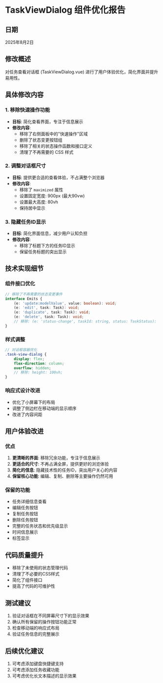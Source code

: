 # TaskViewDialog 组件优化报告

## 日期
2025年8月2日

## 修改概述
对任务查看对话框 (TaskViewDialog.vue) 进行了用户体验优化，简化界面并提升易用性。

## 具体修改内容

### 1. 移除快速操作功能
- **目标**: 简化查看界面，专注于信息展示
- **修改内容**:
  - 移除了右侧面板中的"快速操作"区域
  - 删除了状态变更按钮组
  - 移除了相关的状态操作函数和接口定义
  - 清理了不再需要的 CSS 样式

### 2. 调整对话框尺寸
- **目标**: 提供更合适的查看体验，不占满整个浏览器
- **修改内容**:
  - 移除了 `maximized` 属性
  - 设置固定宽度: 900px (最大90vw)
  - 设置最大高度: 80vh
  - 保持居中显示

### 3. 隐藏任务ID显示
- **目标**: 简化界面信息，减少用户认知负担
- **修改内容**:
  - 移除了标题下方的任务ID显示
  - 保留任务标题的突出显示

## 技术实现细节

### 组件接口优化
```typescript
// 移除了不再需要的状态变更事件
interface Emits {
    (e: 'update:modelValue', value: boolean): void;
    (e: 'edit', task: Task): void;
    (e: 'duplicate', task: Task): void;
    (e: 'delete', task: Task): void;
    // 移除: (e: 'status-change', taskId: string, status: TaskStatus): void;
}
```

### 样式调整
```scss
// 对话框容器优化
.task-view-dialog {
    display: flex;
    flex-direction: column;
    overflow: hidden;
    // 移除: height: 100vh;
}
```

### 响应式设计改进
- 优化了小屏幕下的布局
- 调整了侧边栏在移动端的显示顺序
- 改进了内容间距

## 用户体验改进

### 优点
1. **更清晰的界面**: 移除冗余功能，专注于信息展示
2. **更适合的尺寸**: 不再占满全屏，提供更好的浏览体验
3. **简化的信息**: 隐藏技术性的任务ID，突出用户关心的内容
4. **保留核心功能**: 编辑、复制、删除等主要操作仍然可用

### 保留的功能
- 任务详细信息查看
- 编辑任务按钮
- 复制任务按钮
- 删除任务按钮
- 完整的任务状态和优先级显示
- 时间信息展示
- 标签显示

## 代码质量提升
- 移除了未使用的状态管理代码
- 清理了不必要的CSS样式
- 简化了组件接口
- 提高了代码的可维护性

## 测试建议
1. 验证对话框在不同屏幕尺寸下的显示效果
2. 确认所有保留的操作按钮功能正常
3. 检查移动端的响应式布局
4. 验证任务信息的完整展示

## 后续优化建议
1. 可考虑添加键盘快捷键支持
2. 可考虑添加任务收藏功能
3. 可考虑优化长文本描述的显示效果
